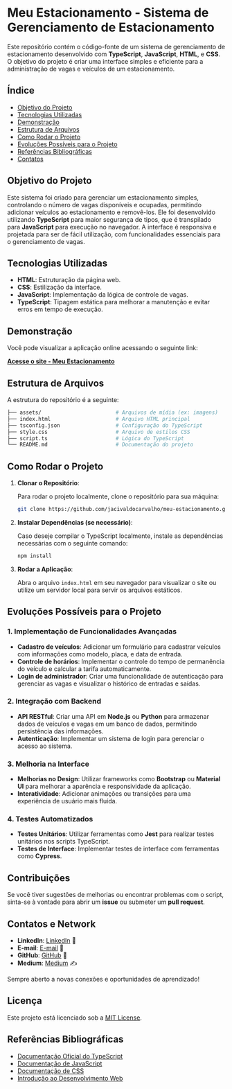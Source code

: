 # **Meu Estacionamento - Sistema de Gerenciamento de Estacionamento**

Este repositório contém o código-fonte de um sistema de gerenciamento de estacionamento desenvolvido com **TypeScript**, **JavaScript**, **HTML**, e **CSS**. O objetivo do projeto é criar uma interface simples e eficiente para a administração de vagas e veículos de um estacionamento.

## **Índice**

- [Objetivo do Projeto](#objetivo-do-projeto)
- [Tecnologias Utilizadas](#tecnologias-utilizadas)
- [Demonstração](#demonstração)
- [Estrutura de Arquivos](#estrutura-de-arquivos)
- [Como Rodar o Projeto](#como-rodar-o-projeto)
- [Evoluções Possíveis para o Projeto](#evoluções-possíveis-para-o-projeto)
- [Referências Bibliográficas](#referências-bibliográficas)
- [Contatos](#contatos)

## **Objetivo do Projeto**

Este sistema foi criado para gerenciar um estacionamento simples, controlando o número de vagas disponíveis e ocupadas, permitindo adicionar veículos ao estacionamento e removê-los. Ele foi desenvolvido utilizando **TypeScript** para maior segurança de tipos, que é transpilado para **JavaScript** para execução no navegador. A interface é responsiva e projetada para ser de fácil utilização, com funcionalidades essenciais para o gerenciamento de vagas.

## **Tecnologias Utilizadas**

- **HTML**: Estruturação da página web.
- **CSS**: Estilização da interface.
- **JavaScript**: Implementação da lógica de controle de vagas.
- **TypeScript**: Tipagem estática para melhorar a manutenção e evitar erros em tempo de execução.

## **Demonstração**

Você pode visualizar a aplicação online acessando o seguinte link:

[**Acesse o site - Meu Estacionamento**](https://jacivaldocarvalho.github.io/meu-estacionamento.github.io/)

## **Estrutura de Arquivos**

A estrutura do repositório é a seguinte:

```bash
├── assets/                        # Arquivos de mídia (ex: imagens)
├── index.html                     # Arquivo HTML principal
├── tsconfig.json                  # Configuração do TypeScript
├── style.css                      # Arquivo de estilos CSS
├── script.ts                      # Lógica do TypeScript
└── README.md                      # Documentação do projeto
```

## **Como Rodar o Projeto**

1. **Clonar o Repositório**:

   Para rodar o projeto localmente, clone o repositório para sua máquina:

   ```bash
   git clone https://github.com/jacivaldocarvalho/meu-estacionamento.github.io.git
   ```

2. **Instalar Dependências (se necessário)**:

   Caso deseje compilar o TypeScript localmente, instale as dependências necessárias com o seguinte comando:

   ```bash
   npm install
   ```

3. **Rodar a Aplicação**:

   Abra o arquivo `index.html` em seu navegador para visualizar o site ou utilize um servidor local para servir os arquivos estáticos.

## **Evoluções Possíveis para o Projeto**

### 1. **Implementação de Funcionalidades Avançadas**
   - **Cadastro de veículos**: Adicionar um formulário para cadastrar veículos com informações como modelo, placa, e data de entrada.
   - **Controle de horários**: Implementar o controle do tempo de permanência do veículo e calcular a tarifa automaticamente.
   - **Login de administrador**: Criar uma funcionalidade de autenticação para gerenciar as vagas e visualizar o histórico de entradas e saídas.

### 2. **Integração com Backend**
   - **API RESTful**: Criar uma API em **Node.js** ou **Python** para armazenar dados de veículos e vagas em um banco de dados, permitindo persistência das informações.
   - **Autenticação**: Implementar um sistema de login para gerenciar o acesso ao sistema.

### 3. **Melhoria na Interface**
   - **Melhorias no Design**: Utilizar frameworks como **Bootstrap** ou **Material UI** para melhorar a aparência e responsividade da aplicação.
   - **Interatividade**: Adicionar animações ou transições para uma experiência de usuário mais fluída.

### 4. **Testes Automatizados**
   - **Testes Unitários**: Utilizar ferramentas como **Jest** para realizar testes unitários nos scripts TypeScript.
   - **Testes de Interface**: Implementar testes de interface com ferramentas como **Cypress**.

## Contribuições

Se você tiver sugestões de melhorias ou encontrar problemas com o script, sinta-se à vontade para abrir um **issue** ou submeter um **pull request**.

## Contatos e Network

- **LinkedIn**: [LinkedIn](https://www.linkedin.com/in/jacivaldocarvalho/) 👔
- **E-mail**: [E-mail](mailto:jacivaldocarvalho@gmail.com) 📧
- **GitHub**: [GitHub](https://github.com/jacivaldocarvalho) 🐙
- **Medium**: [Medium](https://medium.com/@jacivaldocarvalho) ✍️

Sempre aberto a novas conexões e oportunidades de aprendizado!

## Licença

Este projeto está licenciado sob a [MIT License](LICENSE).

## **Referências Bibliográficas**

- [Documentação Oficial do TypeScript](https://www.typescriptlang.org/docs/)
- [Documentação de JavaScript](https://developer.mozilla.org/pt-BR/docs/Web/JavaScript)
- [Documentação de CSS](https://developer.mozilla.org/pt-BR/docs/Web/CSS)
- [Introdução ao Desenvolvimento Web](https://developer.mozilla.org/pt-BR/docs/Learn/Getting_started_with_the_web)

